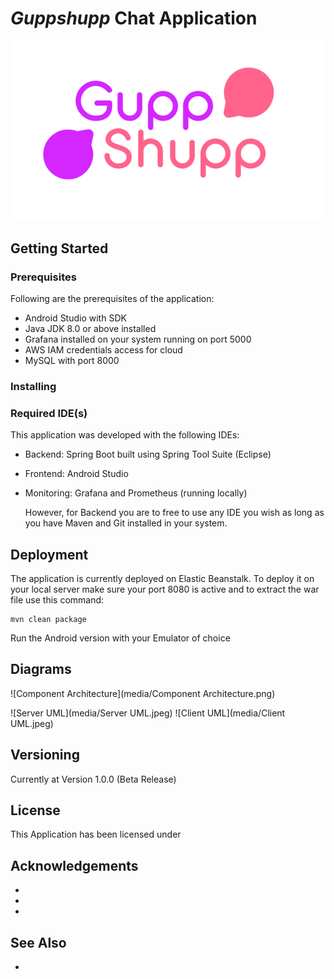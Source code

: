 # *Guppshupp* Chat Application

![GuppShupp Chat App](StompProtocol/android-client/src/main/res/drawable/loader.gif)

## Getting Started

### Prerequisites

Following are the prerequisites of the application:

- Android Studio with SDK
- Java JDK 8.0 or above installed
- Grafana installed on your system running on port 5000
- AWS IAM credentials access for cloud
- MySQL with port 8000

### Installing

### Required IDE(s)

This application was developed with the following IDEs:

- Backend: Spring Boot built using Spring Tool Suite (Eclipse)

- Frontend: Android Studio

- Monitoring: Grafana and Prometheus (running locally)

  However, for Backend you are to free to use any IDE you wish as long as you have Maven and Git installed in your system.

## Deployment

The application is currently deployed on Elastic Beanstalk. To deploy it on your local server make sure your port 8080 is active and to extract the war file use this command:

```
mvn clean package
```

Run the Android version with your Emulator of choice

## Diagrams
![Component Architecture](media/Component Architecture.png)



![Server UML](media/Server UML.jpeg)
![Client UML](media/Client UML.jpeg)

## Versioning

Currently at Version 1.0.0 (Beta Release)

## License

This Application has been licensed under 

[Apache 2.0]: LICENSE.md	"Apache License"

## Acknowledgements

- [Flaticon]: www.flaticon.com	"Flaticon for the usage of icons in our application"

- [NaikSoftware]: www.github.com/NaikSoftware/StompProtocolAndroid	"We used NaikSoftware's Stomp Protocol Client Starter code  for communicating with Android to the Server "

- [Android Filepicker]: www.github.com/Angads25/android-filepicker	"Android Filepicker by Angads25"


## See Also

- [Application Architecture]: /Application_Architecture.md	"Application Architecture Report"

